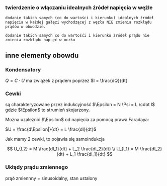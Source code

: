 ### twierdzenie o włączaniu idealnych źródeł napięcia w węźle

```{admonition} twierdzenie
dodanie takich samych (co do wartości i kierunku) idealnych źródeł napięcia w każdej gałęzi wychodzącej z węzła NIE zmienia rozkłądu prądów w obwodzie.
```

```{admonition} twierdzenie
dodanie takich samych co do wartośći i kierunku źródeł prądu nie zmienia rozkłądu nap→ęć w oczku
```

## inne elementy obowdu

### Kondensatory

$Q = C \cdot U$ ma związek z prądem poprzez $I = \frac{dQ}{dt}

### Cewki

są charakteryzowane przez indukcyjność $\Epsilon = N \Psi = L \cdot I$
gdzie $\Epsilon$ to strumień skojarzony.

Można uzależnić $\Epsilon$ od napięcia za pomocą prawa Faradaya:

$U = \frac{d\Epsilon|}{dt} = L \frac{dI}{dt}$

Jak mamy 2 cewki, to pojawia się samoindukcja

$$
U_{L2} = M \frac{dI_1}{dt} + L_2 \frac{dI_2}{dt} \\
U_{L1} = M \frac{dI_2}{dt} + L_1 \frac{dI_1}{dt}
$$

### Ukłądy prądu zmiennego

prąð zmiennny = sinusoidalny, stan ustalony
